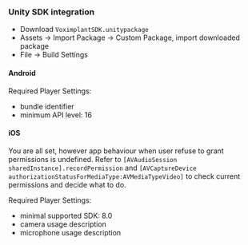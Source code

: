 ### Unity SDK integration
* Download `VoximplantSDK.unitypackage`
* Assets -> Import Package -> Custom Package, import downloaded package
* File -> Build Settings

#### Android
Required Player Settings:
* bundle identifier
* minimum API level: 16

#### iOS
You are all set, however app behaviour when user refuse to grant permissions is undefined. Refer to `[AVAudioSession sharedInstance].recordPermission` and `[AVCaptureDevice authorizationStatusForMediaType:AVMediaTypeVideo]` to check current permissions and decide what to do.

Required Player Settings:
* minimal supported SDK: 8.0
* camera usage description
* microphone usage description